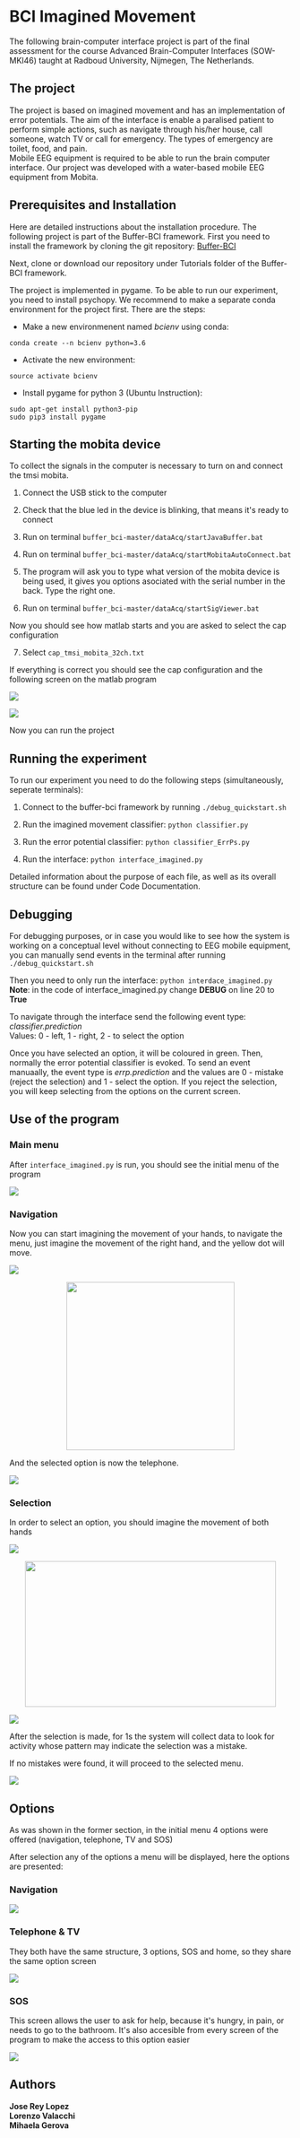 # BCI Imagined Movement

The following brain-computer interface project is part of the final assessment for the course Advanced Brain-Computer Interfaces (SOW-MKI46) taught at Radboud University, Nijmegen, The Netherlands.

## The project
The project is based on imagined movement and has an implementation of error potentials. The aim of the interface is enable a paralised patient to perform simple actions, such as navigate through his/her house, call someone, watch TV or call for emergency. The types of emergency are toilet, food, and pain.  
Mobile EEG equipment is required to be able to run the brain computer interface. Our project was developed with a water-based mobile EEG equipment from Mobita.

## Prerequisites and Installation
Here are detailed instructions about the installation procedure. 
The following project is part of the Buffer-BCI framework. First you need to install the framework by cloning the git repository: [Buffer-BCI](https://github.com/jadref/buffer_bci)

Next, clone or download our repository under Tutorials folder of the Buffer-BCI framework.

The project is implemented in pygame. To be able to run our experiment, you need to install psychopy. We recommend to make a separate conda environment for the project first. There are the steps:

* Make a new environmenent named *bcienv* using conda:
```
conda create --n bcienv python=3.6 
```
* Activate the new environment:
```
source activate bcienv
```
* Install pygame for python 3 (Ubuntu Instruction):
```
sudo apt-get install python3-pip
sudo pip3 install pygame
```

## Starting the mobita device

To collect the signals in the computer is necessary to turn on and connect the tmsi mobita.

1. Connect the USB stick to the computer

2. Check that the blue led in the device is blinking, that means it's ready to connect

3. Run on terminal `buffer_bci-master/dataAcq/startJavaBuffer.bat`

4. Run on terminal `buffer_bci-master/dataAcq/startMobitaAutoConnect.bat`

5. The program will ask you to type what version of the mobita device is being used, it gives you options asociated with the serial number in the back. Type the right one.

6. Run on terminal `buffer_bci-master/dataAcq/startSigViewer.bat`

Now you should see how matlab starts and you are asked to select the cap configuration 

7. Select `cap_tmsi_mobita_32ch.txt`

If everything is correct you should see the cap configuration and the following screen on the matlab program

![](https://github.com/JoseReyL/BCI-project/blob/master/screenshots/mobita_32.png)

![](https://github.com/JoseReyL/BCI-project/blob/master/screenshots/channels.png?raw=true)

Now you can run the project

## Running the experiment
To run our experiment you need to do the following steps (simultaneously, seperate terminals):

1. Connect to the buffer-bci framework by running `./debug_quickstart.sh`

2. Run the imagined movement classifier: `python classifier.py`

3. Run the error potential classifier: `python classifier_ErrPs.py`

4. Run the interface: `python interface_imagined.py`

Detailed information about the purpose of each file, as well as its overall structure can be found under Code Documentation.

## Debugging
For debugging purposes, or in case you would like to see how the system is working on a conceptual level without connecting to EEG mobile equipment, you can manually send events in the terminal after running `./debug_quickstart.sh`

Then you need to only run the interface: `python interdace_imagined.py`  
**Note**: in the code of interface_imagined.py change **DEBUG** on line 20 to **True**

To navigate through the interface send the following event type: *classifier.prediction*  
Values: 0 - left, 1 - right, 2 - to select the option  

Once you have selected an option, it will be coloured in green. Then, normally the error potential classifier is evoked. To send an event manuaally, the event type is *errp.prediction* and the values are 0 - mistake (reject the selection) and 1 - select the option. If you reject the selection, you will keep selecting from the options on the current screen. 


## Use of the program

### Main menu

After `interface_imagined.py` is run, you should see the initial menu of the program

![](https://github.com/JoseReyL/BCI-project/blob/master/screenshots/Initial.jpeg?raw=true)





### Navigation

Now you can start imagining the movement of your hands, to navigate the menu, just imagine the movement of the right hand, and the yellow dot will move.

![](https://github.com/JoseReyL/BCI-project/blob/master/screenshots/Initial.jpeg?raw=true)

<p align="center">
  <img width="300" height="300" src="https://github.com/JoseReyL/BCI-project/blob/master/screenshots/right.png?raw=true">
</p>

And the selected option is now the telephone.

![](https://raw.githubusercontent.com/JoseReyL/BCI-project/master/screenshots/Telephone.jpeg)

### Selection

In order to select an option, you should imagine the movement of both hands

![](https://github.com/JoseReyL/BCI-project/blob/master/screenshots/Telephone.jpeg?raw=true)

<p align="center">
  <img width="448" height="260" src="https://github.com/JoseReyL/BCI-project/blob/master/screenshots/both.png?raw=true">
</p>


![](https://github.com/JoseReyL/BCI-project/blob/master/screenshots/Telephone%20select.jpeg?raw=true)

After the selection is made, for 1s the system will collect data to look for activity whose pattern may indicate the selection was a mistake.

If no mistakes were found, it will proceed to the selected menu.

![](https://github.com/JoseReyL/BCI-project/blob/master/screenshots/telephone_menu.png?raw=true)


## Options

As was shown in the former section, in the initial menu 4 options were offered (navigation, telephone, TV and SOS)

After selection any of the options a menu will be displayed, here the options are presented:

### Navigation

![](https://github.com/JoseReyL/BCI-project/blob/master/screenshots/movement_menu.png?raw=true)

### Telephone & TV

They both have the same structure, 3 options, SOS and home, so they share the same option screen

![](https://github.com/JoseReyL/BCI-project/blob/master/screenshots/telephone_menu.png?raw=true)

### SOS

This screen allows the user to ask for help, because it's hungry, in pain, or needs to go to the bathroom. It's also accesible from every screen of the program to make the access to this option easier

![](https://github.com/JoseReyL/BCI-project/blob/master/screenshots/sos_menu.png?raw=true)


## Authors
**Jose Rey Lopez**  
**Lorenzo Valacchi**  
**Mihaela Gerova**  
